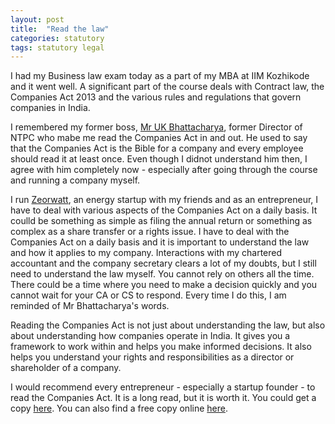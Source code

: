 ```yaml
---
layout: post
title:  "Read the law"
categories: statutory
tags: statutory legal
---
```


I had my Business law exam today as a part of my MBA at IIM Kozhikode and it went well. A significant part of the course deals with Contract law, the Companies Act 2013 and the various rules and regulations that govern companies in India.

I remembered my former boss, [Mr UK Bhattacharya](https://energy.economictimes.indiatimes.com/videos/guest-address-ujjwal-kanti-bhattacharya-senior-advisor-ntpc-and-former-director-ntpc-limited/117448956), former Director of NTPC who mabe me read the Companies Act in and out. He used to say that the Companies Act is the Bible for a company and every employee should read it at least once. Even though I didnot understand him then, I agree with him completely now - especially after going through the course and running a company myself.

I run [Zeorwatt](), an energy startup with my friends and as an entrepreneur, I have to deal with various aspects of the Companies Act on a daily basis. It coulld be something as simple as filing the annual return or something as complex as a share transfer or a rights issue. I have to deal with the Companies Act on a daily basis and it is important to understand the law and how it applies to my company. Interactions with my chartered accountant and the company secretary clears a lot of my doubts, but I still need to understand the law myself. You cannot rely on others all the time. There could be a time where you need to make a decision quickly and you cannot wait for your CA or CS to respond. Every time I do this, I am reminded of Mr Bhattacharya's words.

Reading the Companies Act is not just about understanding the law, but also about understanding how companies operate in India. It gives you a framework to work within and helps you make informed decisions. It also helps you understand your rights and responsibilities as a director or shareholder of a company. 

I would recommend every entrepreneur - especially a startup founder -  to read the Companies Act. It is a long read, but it is worth it. You could get a copy [here](https://www.amazon.in/dp/9364559630). You can also find a free copy online [here](https://www.mca.gov.in/content/mca/global/en/CompaniesAct2013.html).